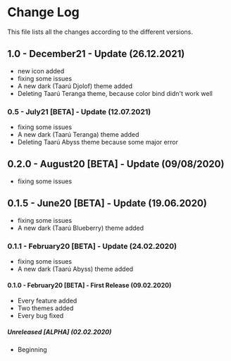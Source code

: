 # Change Log

This file lists all the changes according to the different versions.

## 1.0 - December21 - Update (26.12.2021)

- new icon added
- fixing some issues
- A new dark (Taarú Djolof) theme added
- Deleting Taarú Teranga theme, because color bind didn't work well

### 0.5 - July21 [BETA] - Update (12.07.2021)

- fixing some issues
- A new dark (Taarú Teranga) theme added
- Deleting Taarú Abyss theme because some major error

## 0.2.0 - August20 [BETA] - Update (09/08/2020)

- fixing some issues

## 0.1.5 - June20 [BETA] - Update (19.06.2020)

- fixing some issues
- A new dark (Taarú Blueberry) theme added

### 0.1.1 - February20 [BETA] - Update (24.02.2020)

- fixing some issues
- A new dark (Taarú Abyss) theme added

#### 0.1.0 - February20 [BETA] - First Release (09.02.2020)

- Every feature added
- Two themes added
- Every bug fixed

##### Unreleased [ALPHA] (02.02.2020)

- Beginning
